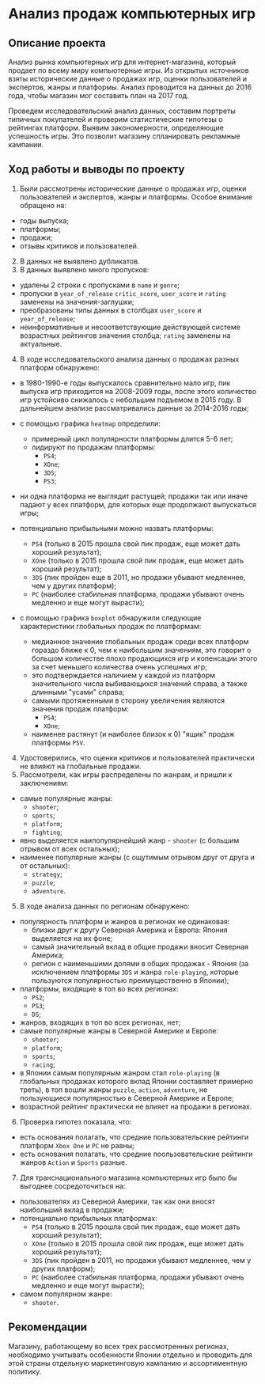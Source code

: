 # Анализ продаж компьютерных игр

## Описание проекта

Анализ рынка компьютерных игр для интернет-магазина, который продает по всему миру компьютерные игры. Из открытых источников взяты исторические данные о продажах игр, оценки пользователей и экспертов, жанры и платформы. Анализ проводится на данных до 2016 года, чтобы магазин мог составить план на 2017 год.

Проведем исследовательский анализ данных, составим портреты типичных покупателей и проверим статистические гипотезы о рейтингах платформ. Выявим закономерности, определяющие успешность игры. Это позволит магазину спланировать рекламные кампании.

## Ход работы и выводы по проекту

1. Были рассмотрены исторические данные о продажах игр, оценки пользователей и экспертов, жанры и платформы. Особое внимание обращено на:
  * годы выпуска;
  * платформы;
  * продажи;
  * отзывы критиков и пользователей.
2. В данных не выявлено дубликатов.
3. В данных выявлено много пропусков:
  * удалены 2 строки с пропусками в `name` и `genre`;
  * пропуски в `year_of_release` `critic_score`, `user_score` и `rating` заменены на значения-заглушки;
  * преобразованы типы данных в столбцах `user_score` и `year_of_release`;
  * неинформативные и несоответствующие действующей системе возрастных рейтингов значения столбца; `rating` заменены на актуальные.

4. В ходе исследовательского анализа данных о продажах разных платформ обнаружено:
  * в 1980-1990-е годы выпускалось сравнительно мало игр, пик выпуска игр приходится на 2008-2009 годы, после этого количество игр устойсиво снижалось с небольшим подъемом в 2015 году. В дальнейшем анализе рассматривались данные за 2014-2016 годы;

  * с помощью графика `heatmap` определили:
    - примерный цикл популярности платформы длится 5-6 лет;
    - лидируют по продажам платформы:
      - `PS4`;
      - `XOne`;
      - `3DS`;
      - `PS3`;
  * ни одна платформа не выглядит растущей; продажи так или иначе падают у всех платформ, для которых еще продолжают выпускаться игры;
  * потенциально прибыльными можно назвать платформы:
    - `PS4` (только в 2015 прошла свой пик продаж, еще может дать хороший результат);
    - `XOne` (только в 2015 прошла свой пик продаж, еще может дать хороший результат);
    - `3DS` (пик пройден еще в 2011, но продажи убывают медленнее, чем у других платформ);
    - `PC` (наиболее стабильная платформа, продажи убывают очень медленно и еще могут вырасти);
  * с помощью графика `boxplot` обнаружили следующие характеристики глобальных продаж по платформам:
    - медианное значение глобальных продаж среди всех платформ гораздо ближе к 0, чем к наибольшим значениям, это говорит о большом количестве плохо продающихся игр и копенсации этого за счет меньшего количества очень успешных игр;
    - это подтверждается наличием у каждой из платформ значительного числа выбивающихся значений справа, а также длинными "усами" справа;
    - самыми протяженными в сторону увеличения являются значения продаж платформ:
      - `PS4`;
      - `XOne`;
    - наименее растянут (и наиболее близок к 0) "ящик" продаж платформы `PSV`.

4. Удостоверились, что оценки критиков и пользователей практически не влияют на глобальные продажи.
5. Рассмотрели, как игры распределены по жанрам, и пришли к заключениям:
  * самые популярные жанры:
    - `shooter`;
    - `sports`;
    - `platform`;
    - `fighting`;
  * явно выделяется наипопулярнейший жанр - `shooter` (с большим отрывом от всех остальных);
  * наименее популярные жанры (с ощутимым отрывом друг от друга и от остальных):
    - `strategy`;
    - `puzzle`;
    - `adventure`.

5. В ходе анализа данных по регионам обнаружено:
  * популярность платформ и жанров в регионах не одинаковая:
    - близки друг к другу Северная Америка и Европа: Япония выделяется на их фоне;
    - самый значительный вклад в общие продажи вносит Северная Америка;
    - регион с наименьшими долями в общих продажах - Япония (за исключением платформы `3DS` и жанра `role-playing`, которые пользуются популярностью преимущественно в Японии);
  * платформы, входящие в топ во всех регионах:
    - `PS2`;
    - `PS3`;
    - `DS`;
  * жанров, входящих в топ во всех регионах, нет;
  * самые популярные жанры в Северной Америке и Европе: 
    - `shooter`; 
    - `platform`;
    - `sports`;
    - `racing`;
  * в Японии самым популярным жанром стал `role-playing` (в глобальных продажах которого вклад Японии составляет примерно треть), в топ вошли жанры `puzzle`, `action`, `adventure`, не пользующиеся популярностью в Северной Америке и Европе;
  * возрастной рейтинг практически не влияет на продажи в регионах.

6. Проверка гипотез показала, что:
  * есть основания полагать, что средние пользовательские рейтинги платформ `Xbox One` и `PC` не равны;
  * есть основания полагать, что средние поользовательские рейтинги жанров `Action` и `Sports` разные.
7. Для транснационального магазина компьютерных игр было бы выгоднее сосредоточиться на:
  * пользователях из Северной Америки, так как они вносят наибольший вклад в продажи;
  * потенциально прибыльных платформах:
    - `PS4` (только в 2015 прошла свой пик продаж, еще может дать хороший результат);
    - `XOne` (только в 2015 прошла свой пик продаж, еще может дать хороший результат);
    - `3DS` (пик пройден в 2011, но продажи убывают медленнее, чем у других платформ);
    - `PC` (наиболее стабильная платформа, продажи убывают очень медленно и еще могут вырасти);
  * самом популярном жанре:
    - `shooter`.
## Рекомендации
Магазину, работающему во всех трех рассмотренных регионах, необходимо учитывать особенности Японии отдельно и проводить для этой страны отдельную маркетинговую кампанию и ассортиментную политику.
